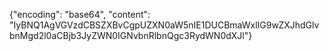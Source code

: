 {"encoding": "base64", "content": "IyBNQ1AgVGVzdCBSZXBvCgpUZXN0aW5nIE1DUCBmaWxlIG9wZXJhdGlvbnMgd2l0aCBjb3JyZWN0IGNvbnRlbnQgc3RydWN0dXJl"}